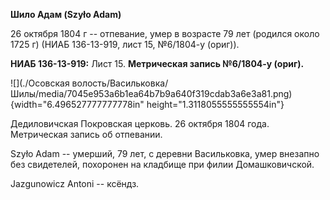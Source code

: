 **Шило Адам (Szyło Adam)**

26 октября 1804 г -- отпевание, умер в возрасте 79 лет (родился около
1725 г) (НИАБ 136-13-919, лист 15, №6/1804-у (ориг)).

**НИАБ 136-13-919:** Лист 15. **Метрическая запись №6/1804-у (ориг).**

![](./Осовская волость/Васильковка/Шилы/media/7045e953a6b1ea64b7b9a640f319cdab3a6e3a81.png){width="6.496527777777778in"
height="1.3118055555555554in"}

Дедиловичская Покровская церковь. 26 октября 1804 года. Метрическая
запись об отпевании.

Szyło Adam -- умерший, 79 лет, с деревни Васильковка, умер внезапно без
свидетелей, похоронен на кладбище при филии Домашковичской.

Jazgunowicz Antoni -- ксёндз.
